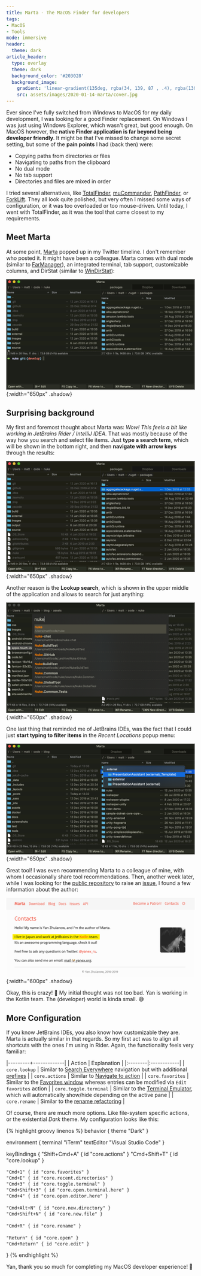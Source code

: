 ```yaml
---
title: Marta - The MacOS Finder for developers
tags:
- MacOS
- Tools
mode: immersive
header:
  theme: dark
article_header:
  type: overlay
  theme: dark
  background_color: '#203028'
  background_image:
    gradient: 'linear-gradient(135deg, rgba(34, 139, 87 , .4), rgba(139, 34, 139, .4))'
    src: assets/images/2020-01-14-marta/cover.jpg
---
```


Ever since I've fully switched from Windows to MacOS for my daily development, I was looking for a good Finder replacement. On Windows I was just using Windows Explorer, which wasn't great, but good enough. On MacOS however, the **native Finder application is far beyond being developer friendly**. It might be that I've missed to change some secret setting, but some of the **pain points** I had (back then) were:

- Copying paths from directories or files
- Navigating to paths from the clipboard
- No dual mode
- No tab support
- Directories and files are mixed in order

I tried several alternatives, like [TotalFinder](https://totalfinder.binaryage.com/), [muCommander](https://www.mucommander.com/), [PathFinder](https://cocoatech.com/), or [ForkLift](https://binarynights.com/). They all look quite polished, but very often I missed some ways of configuration, or it was too overloaded or too mouse-driven. Until today, I went with TotalFinder, as it was the tool that came closest to my requirements.

## Meet Marta

At some point, [Marta](https://marta.yanex.org/) popped up in my Twitter timeline. I don't remember who posted it. It might have been a colleague. Marta comes with dual mode (similar to [FarManager](https://www.farmanager.com/)), an integrated terminal, tab support, customizable columns, and DirStat (similar to [WinDirStat](https://windirstat.net/)):

![Marta overview](/assets/images/2020-01-14-marta/overview.png){:width="650px" .shadow}

## Surprising background

My first and foremost thought about Marta was: *Wow! This feels a bit like working in JetBrains Rider / IntelliJ IDEA.* That was mostly because of the way how you search and select file items. Just **type a search term**, which will be shown in the bottom right, and then **navigate with arrow keys** through the results:

![Searching and selecting](/assets/images/2020-01-14-marta/searching01.gif){:width="650px" .shadow}

Another reason is the **Lookup search**, which is shown in the upper middle of the application and allows to search for just anything:

![Lookup search](/assets/images/2020-01-14-marta/lookup.png){:width="650px" .shadow}

One last thing that reminded me of JetBrains IDEs, was the fact that I could just **start typing to filter items** in the _Recent Locations_ popup menu:

![Filtering in Recent Locations popup](/assets/images/2020-01-14-marta/searching02.png){:width="650px" .shadow}

Great tool! I was even recommending Marta to a colleague of mine, with whom I occasionally share tool recommendations. Then, another week later, while I was looking for the [public repository](https://github.com/marta-file-manager/marta-issues) to raise an [issue](https://github.com/marta-file-manager/marta-issues/issues/623), I found a few information about the author:

![Searching in popups](/assets/images/2020-01-14-marta/yan.png){:width="600px" .shadow}

Okay, this is crazy! 🤯 My initial thought was not too bad. Yan is working in the Kotlin team. The (developer) world is kinda small. 😅

## More Configuration

If you know JetBrains IDEs, you also know how customizable they are. Marta is actually similar in that regards. So my first act was to align all shortcuts with the ones I'm using in Rider. Again, the functionality feels very familiar:

|---------+-------------|
| Action  | Explanation |
|:--------|:------------|
| `core.lookup` | Similar to [Search Everywhere](https://www.jetbrains.com/help/rider/Searching_Everywhere.html) navigation but with additional [prefixes](https://marta.yanex.org/docs/#look-up) |
| `core.actions` | Similar to [Navigate to action](https://www.jetbrains.com/help/rider/Navigating_to_Action.html) |
| `core.favorites` | Similar to the [Favorites window](https://www.jetbrains.com/help/rider/Favorites_Tool_Window.html) whereas entries can be modified via `Edit favorites` action |
| `core.toggle.terminal` | Similar to the [Terminal Emulator](https://www.jetbrains.com/help/rider/Terminal_Emulator.html), which will automatically show/hide depending on the active pane |
| `core.rename` | Similar to the [rename refactoring](https://www.jetbrains.com/help/rider/Refactorings__Rename.html) |

Of course, there are much more options. Like file-system specific actions, or the existential _Dark_ theme. My configuration looks like this:

{% highlight groovy linenos %}
behavior {
    theme "Dark"
}

environment {
    terminal "iTerm"
    textEditor "Visual Studio Code"
}

keyBindings {
    "Shift+Cmd+A" { id "core.actions" }
    "Cmd+Shift+T" { id "core.lookup" }
    
    "Cmd+1" { id "core.favorites" }
    "Cmd+E" { id "core.recent.directories" }
    "Cmd+3" { id "core.toggle.terminal" }
    "Cmd+Shift+3" { id "core.open.terminal.here" }
    "Cmd+4" { id "core.open.editor.here" }
    
    "Cmd+Alt+N" { id "core.new.directory" }
    "Cmd+Shift+N" { id "core.new.file" }
    
    "Cmd+R" { id "core.rename" }
    
    "Return" { id "core.open" }
    "Cmd+Return" { id "core.edit" }
}
{% endhighlight %}

Yan, thank you so much for completing my MacOS developer experience! 👏